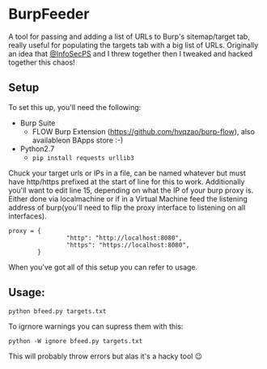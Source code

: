 # BurpFeeder
A tool for passing and adding a list of URLs to Burp's sitemap/target tab, really useful for populating the targets tab with a big list of URLs. Originally an idea that  [@InfoSecPS](https://twitter.com/InfoSecPS) and I threw together then I tweaked and hacked together this chaos!

## Setup
To set this up, you'll need the following:
- Burp Suite
  - FLOW Burp Extension (https://github.com/hvqzao/burp-flow), also availableon BApps store :-)
- Python2.7
  - `pip install requests urllib3`

Chuck your target urls or IPs in a file, can be named whatever but must have http/https prefixed at the start of line for this to work. Additionally you'll want to edit line 15, depending on what the IP of your burp proxy is. Either done via localmachine or if in a Virtual Machine feed the listening address of burp(you'll need to flip the proxy interface to listening on all interfaces).

```
proxy = {
                "http": "http://localhost:8080",
                "https": "https://localhost:8080",
        }
```

When you've got all of this setup you can refer to usage.


## Usage:
```
python bfeed.py targets.txt
```

To igrnore warnings you can supress them with this:

```
python -W ignore bfeed.py targets.txt
```

This will probably throw errors but alas it's a hacky tool 😉

